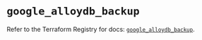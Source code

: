 # `google_alloydb_backup`

Refer to the Terraform Registry for docs: [`google_alloydb_backup`](https://registry.terraform.io/providers/hashicorp/google/5.23.0/docs/resources/alloydb_backup).
